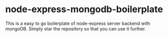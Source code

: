 # node-express-mongodb-boilerplate
This is a easy to go boilerplate of node-express server backend with mongoDB. Simply star the repository so that you can use it further. 

